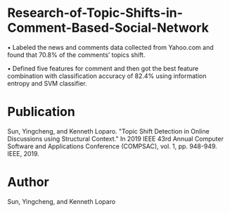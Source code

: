 # Research-of-Topic-Shifts-in-Comment-Based-Social-Network
• Labeled the news and comments data collected from Yahoo.com and found that 70.8% of the comments’ topics shift.

• Defined five features for comment and then got the best feature combination with classification accuracy of 82.4% using information entropy and SVM classifier.

# Publication
Sun, Yingcheng, and Kenneth Loparo. "Topic Shift Detection in Online Discussions using Structural Context." In 2019 IEEE 43rd Annual Computer Software and Applications Conference (COMPSAC), vol. 1, pp. 948-949. IEEE, 2019.

# Author
Sun, Yingcheng, and Kenneth Loparo
